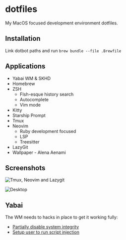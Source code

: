 # dotfiles

My MacOS focused development environment dotfiles.

## Installation

Link dotbot paths and run `brew bundle --file .Brewfile`

## Applications

+ Yabai WM & SKHD
+ Homebrew
+ ZSH
  - FIsh-esque history search
  - Autocomplete
  - Vim mode
+ Kitty
+ Starship Prompt
+ Tmux
+ Neovim
  - Ruby development focused
  - LSP
  - Treesitter
+ LazyGit
+ Wallpaper - Alena Aenami

## Screenshots

![Tmux, Neovim and Lazygit](https://github.com/prdanelli/dotfiles/raw/main/screenshots/tmux.jpeg)

![Desktop](https://github.com/prdanelli/dotfiles/raw/main/screenshots/desktop.jpeg)

## Yabai

The WM needs to hacks in place to get it working fully:

+ [Partially disable system integrity](https://github.com/koekeishiya/yabai/wiki/Disabling-System-Integrity-Protection)
+ [Setup user to run script injection](https://github.com/koekeishiya/yabai/wiki/Installing-yabai-(latest-release)#macos-big-sur---automatically-load-scripting-addition-on-startup)
